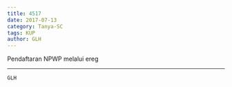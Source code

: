 ```yaml
---
title: 4517
date: 2017-07-13
category: Tanya-SC
tags: KUP
author: GLH
---
```


Pendaftaran NPWP melalui ereg

---



`GLH`
